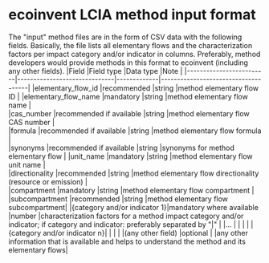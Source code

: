 # ecoinvent LCIA method input format
The "input" method files are in the form of CSV data with the following fields. Basically, the file lists all elementary flows and the characterization factors per impact category and/or indicator in columns. Preferably, method developers would provide methods in this format to ecoinvent (including any other fields).
|Field	                  |Field type                    |Data type	  |Note                                 |
|-------------------------|------------------------------|-------------|-------------------------------------|
|elementary_flow_id  	    |recommended                   |string       |method elementary flow ID            |
|elementary_flow_name			|mandatory                     |string       |method elementary flow name          |	
|cas_number		            |recommended if available      |string       |method elementary flow CAS number    |		
|formula			            |recommended if available      |string       |method elementary flow formula       |	
|synonyms			            |recommended if available      |string       |synonyms for method elementary flow  |
|unit_name		            |mandatory                     |string       |method elementary flow unit name     |		
|directionality           |recommended                   |string       |method elementary flow directionality (resource or emission) |	
|compartment				      |mandatory                     |string       |method elementary flow compartment   |
|subcompartment				    |recommended                   |string       |method elementary flow subcompartment|
|{category and/or indicator 1}|mandatory where available |number       |characterization factors for a method impact category and/or indicator; if category and indicator: preferably separated by "\|" |
|...                      |                              |             |                                     |
|{category and/or indicator n}|                          |             |                                     |
|(any other field)        |optional                      |             |any other information that is available and helps to understand the method and its elementary flows|
